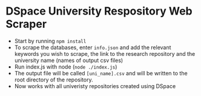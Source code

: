 # DSpace University Respository Web Scraper

- Start by running `npm install`
- To scrape the databases, enter `info.json` and add the relevant keywords you wish to scrape, the link to the research repository and the university name (names of output csv files)
- Run index.js with node (`node ./index.js`)
- The output file will be called `[uni_name].csv` and will be written to the root directory of the repository.
- Now works with all univeristy repositories created using DSpace